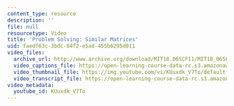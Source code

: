 ```yaml
---
content_type: resource
description: ''
file: null
resourcetype: Video
title: 'Problem Solving: Similar Matrices'
uid: faedf63c-3bdc-84f2-e5ad-455b6295d011
video_files:
  archive_url: http://www.archive.org/download/MIT18.06SCF11/MIT18_06SC_110607_B1_300k.mp4
  video_captions_file: https://open-learning-course-data-rc.s3.amazonaws.com/18-06sc-linear-algebra-fall-2011/25d672252dd45d73b08f0d6f0a1c45ba_KUuxdk_V7To.vtt
  video_thumbnail_file: https://img.youtube.com/vi/KUuxdk_V7To/default.jpg
  video_transcript_file: https://open-learning-course-data-rc.s3.amazonaws.com/18-06sc-linear-algebra-fall-2011/7c03bd664692be899cb2eec9ecfade5d_KUuxdk_V7To.pdf
video_metadata:
  youtube_id: KUuxdk_V7To
---
```

